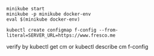 ```
minikube start
minikube -p minikube docker-env
eval $(minikube docker-env)

kubectl create configmap f-config --from-literal=SERVER_URL=https://www.fresco.me
```
verify by kubectl get cm or kubectl describe cm f-config






 
